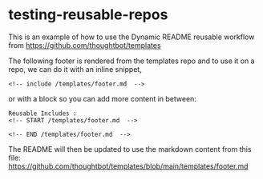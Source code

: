 # testing-reusable-repos

This is an example of how to use the Dynamic README reusable workflow from https://github.com/thoughtbot/templates

The following footer is rendered from the templates repo and to use it on a repo, we can do it with an inline snippet,

```
<!-- include /templates/footer.md  -->
```

or with a block so you can add more content in between:

```
Reusable Includes :
<!-- START /templates/footer.md  -->

<!-- END /templates/footer.md  -->
```

The README will then be updated to use the markdown content from this file: https://github.com/thoughtbot/templates/blob/main/templates/footer.md

<!-- START /templates/footer.md -->

<!-- END /templates/footer.md -->
